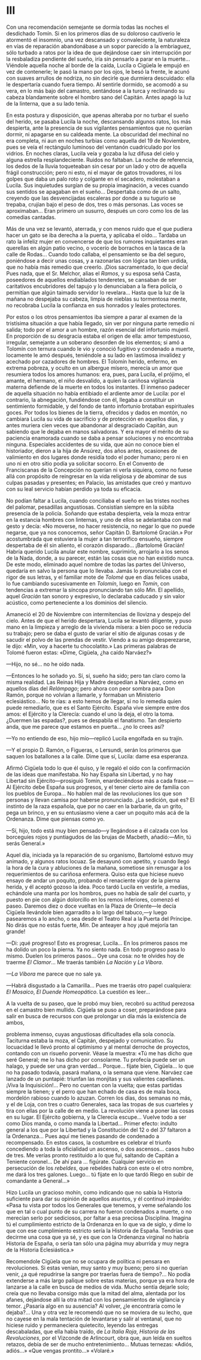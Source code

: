 # III

Con una recomendación semejante se dormía todas las noches el desdichado Tomín.
Si en los primeros días de su doloroso cautiverio le atormentó el insomnio, una
vez descansado y convaleciente, la naturaleza en vías de reparación
abandonábase a un sopor parecido a la embriaguez, sólo turbado a ratos por la
idea de que dejándose caer sin interrupción por la resbaladiza pendiente del
sueño, iría sin pensarlo a parar en la muerte... Viéndole aquella noche al
borde de la caída, Lucila o Cigüela le empujó en vez de contenerle; le pasó la
mano por los ojos, le besó la frente, le acunó con suaves arrullos de nodriza,
no sin decirle que durmiera descuidado: ella le despertaría cuando fuera
tiempo. Al sentirle dormido, se acomodó a su vera, en lo más bajo del camastro,
sentándose a la turca y reclinando su cabeza blandamente sobre el hombro sano
del Capitán. Antes apagó la luz de la linterna, que a su lado tenía.

En esta postura y disposición, que apenas alteraba por no turbar el sueño del
herido, se pasaba Lucila la noche, descansando algunos ratos, los más
despierta, ante la presencia de sus vigilantes pensamientos que no querían
dormir, ni apagarse en su caldeada mente. La obscuridad del mechinal no era
completa, ni aun en noches turbias como aquella del 19 de Noviembre, pues se
veía el rectángulo luminoso del ventanón cuadriculado por los vidrios. En
noches claras, Lucila veía y gozaba la luz difusa del cielo y alguna estrella
resplandeciente. Ruidos no faltaban. La noche de referencia, los dedos de la
lluvia toqueteaban sin cesar por un lado y otro de aquella frágil construcción;
pero ni esto, ni el mayar de gatos trovadores, ni los golpes que daba un palo
roto y colgante en el secadero, molestaban a Lucila. Sus inquietudes surgían de
su propia imaginación, a veces cuando sus sentidos se apagaban en el sueño...
Despertaba como de un salto, creyendo que las desvencijadas escaleras por donde
a su tugurio se trepaba, crujían bajo el peso de dos, tres o más personas. Las
voces se aproximaban... Eran primero un susurro, después un coro como los de
las comedias cantadas.

Más de una vez se levantó, aterrada, y con menos ruido que el que pudiera hacer
un gato se iba derecha a la puerta, y aplicaba el oído... Tardaba un rato la
infeliz mujer en convencerse de que los rumores inquietantes eran querellas en
algún patio vecino, o vocerío de borrachos en la tasca de la calle de Rodas...
Cuando todo callaba, el pensamiento se iba del seguro, poniéndose a decir unas
cosas, y a razonarlas con lógica tan bien urdida, que no había más remedio que
creerlo. ¡Dios sacramentado, lo que decía! Pues nada, que el Sr. Melchor, alias
el *Ramos*, y su esposa señá Casta, poseedores de aquellos endiablados
tenderetes, se cansaban de ser caritativos encubridores del tapujo y lo
denunciaban a la fiera policía, o permitían que algún taimado servidor lo
revelara... Hasta que la luz de la mañana no despejaba su cabeza, limpia de
nieblas su tormentosa mente, no recobraba Lucila la confianza en sus honrados
y leales protectores.

Por estos o los otros pensamientos iba siempre a parar al examen de la
tristísima situación a que había llegado, sin ver por ninguna parte remedio ni
salida; todo por el amor a un hombre, razón esencial del infortunio mujeril. En
proporción de su desgracia estaba el origen de ella: amor tempestuoso,
irregular, semejante a un soberano desorden de los elementos; si amó a Tolomín
con ternura cuando le vio y conoció fugitivo y condenado a muerte, locamente le
amó después, teniéndole a su lado en lastimosa invalidez y acechado por
cazadores de hombres. El Tolomín herido, enfermo, en extrema pobreza, y oculto
en un albergue mísero, merecía un amor que resumiera todos los amores humanos:
era, pues, para Lucila, el prójimo, el amante, el hermano, el niño desvalido,
a quien la cariñosa vigilancia materna defiende de la muerte en todos los
instantes. El inmenso padecer de aquella situación no había entibiado el
ardiente amor de Lucila: por el contrario, la abnegación, fundiéndose con él,
llegaba a constituir un sentimiento formidable, y del fondo de tanto infortunio
brotaban espirituales goces. Por todos los bienes de la tierra, ofrecidos
y dados en montón, no cambiara Lucila su vida de sacrificio y de protección en
aquellos días, y antes muriera cien veces que abandonar al desgraciado Capitán,
aun sabiendo que le dejaba en manos salvadoras. Y era mayor el mérito de su
paciencia enamorada cuando se daba a pensar soluciones y no encontraba ninguna.
Especiales accidentes de su vida, que aún no conoce bien el historiador, dieron
a la hija de Ansúrez, dos años antes, ocasiones de valimiento en dos lugares
donde residía todo el poder humano; pero ni en uno ni en otro sitio podía ya
solicitar socorro. En el Convento de Franciscanas de la Concepción no querían
ni verla siquiera, como no fuese allá con propósito de reingresar en la vida
religiosa y de abominar de sus culpas pasadas y presentes; en Palacio, las
amistades que creó y mantuvo con su leal servicio habían perdido ya toda su
eficacia.

No podían faltar a Lucila, cuando conciliaba el sueño en las tristes noches del
palomar, pesadillas angustiosas. Consistían siempre en la súbita presencia de
la policía. Soñando que estaba despierta, veía la moza entrar en la estancia
hombres con linternas, y uno de ellos se adelantaba con mal gesto y decía: «No
moverse, no hacer resistencia, no negar lo que no puede negarse, que ya nos
conocemos, señor Capitán D. Bartolomé Gracián.» Por acostumbrada que estuviera
la mujer a tan terrorífico ensueño, siempre despertaba de él sin aliento, el
corazón disparado... ¡Bartolomé Gracián! Habría querido Lucila anular este
nombre, suprimirlo, arrojarlo a los senos de la Nada, donde, a su parecer,
están las cosas que no han existido nunca. De este modo, eliminado aquel nombre
de todas las partes del Universo, quedaría en salvo la persona que lo llevaba.
Jamás lo pronunciaba con el rigor de sus letras, y el familiar mote de *Tolomé*
que en días felices usaba, lo fue cambiando sucesivamente en *Tolomín*, luego
en *Tomín*, con tendencias a extremar la síncopa pronunciando tan sólo *Min*.
El apellido, aquel *Gracián* tan sonoro y expresivo, lo declaraba caducado
y sin valor acústico, como perteneciente a los dominios del silencio.

Amaneció el 20 de Noviembre con intermitencias de llovizna y despejo del cielo.
Antes de que el herido despertara, Lucila se levantó diligente, y puso mano en
la limpieza y arreglo de la vivienda mísera: a bien poco se reducía su trabajo;
pero se daba el gusto de variar el sitio de algunas cosas y de sacudir el polvo
de las prendas de vestir. Viendo a su amigo desperezarse, le dijo: «Min, voy
a hacerte tu chocolatito.» Las primeras palabras de Tolomé fueron estas: «Dime,
Cigüela, ¿ha caído Narváez?»

—Hijo, no sé... no he oído nada.

—Entonces lo he soñado yo. Sí, sí, sueño ha sido; pero tan claro como la misma
realidad. Las Reinas Hija y Madre despedían a Narváez, como en aquellos días
del *Relámpago*; pero ahora con peor sombra para Don Ramón, porque no volvían
a llamarle, y formaban un Ministerio eclesiástico... No te rías: a esto hemos
de llegar, si no lo remedia quien puede remediarlo, que es el Santo Ejército.
España vive siempre entre dos amos: el Ejército y la Clerecía: cuando el uno la
deja, el otro la toma. ¿Duermen las espadas?, pues se despabila el fanatismo.
Tan despierto anda, que me parece que estamos en puerta... ¿no lo crees así?

—Yo no entiendo de eso, hijo mío—replicó Lucila engolfada en su trajín.

—Y el propio D. Ramón, o Figueras, o Lersundi, serán los primeros que saquen
los batallones a la calle. Dime que sí, Lucila: dame esa esperanza.

Afirmó Cigüela todo lo que él quiso, y le regaló el oído con la confirmación de
las ideas que manifestaba. No hay España sin Libertad, y no hay Libertad sin
Ejército—prosiguió Tomín, enardeciéndose más a cada frase.—Al Ejército debe
España sus progresos, y el tener cierto aire de familia con los pueblos de
Europa... No hablen mal de las revoluciones los que son personas y llevan
camisa por haberse pronunciado. ¿La sedición, qué es? El instinto de la raza
española, que por no caer en la barbarie, da un grito, pega un brinco, y en su
entusiasmo viene a caer un poquito más acá de la Ordenanza. Dime que piensas
como yo.

—Sí, hijo, todo está muy bien pensado—y llegándose a él calzada con los
borceguíes rojos y puntiagudos de las brujas de Macbeth, añadió:—*Min*, tú
serás General.»

Aquel día, iniciada ya la reparación de su organismo, Bartolomé estuvo muy
animado, y algunos ratos locuaz. Se desayunó con apetito, y cuando llegó la
hora de la cura y abluciones de la mañana, sometiose sin remusgar a los
requerimientos de su cariñosa enfermera. Quiso esta que hiciese nuevo ensayo de
andar un poquito, probando el renaciente vigor de la pierna herida, y él aceptó
gozoso la idea. Poco tardó Lucila en vestirle, a medias, echándole una manta
por los hombros, pues no había de salir del cuarto, y puesto en pie con algún
dolorcillo en los remos inferiores, comenzó el paseo. Daremos diez o doce
vueltas en la Plaza de Oriente—le decía Cigüela llevándole bien agarradito a lo
largo del tabuco,—y luego pasearemos a lo ancho, o sea desde el Teatro Real
a la Puerta del Príncipe. No dirás que no estás fuerte, *Min*. De anteayer
a hoy ¡qué mejoría tan grande!

—Di: ¡qué progreso! Esto es progresar, Lucila... En los primeros pasos me ha
dolido un poco la pierna. Ya no siento nada. En todo progreso pasa lo mismo.
Duelen los primeros pasos... Oye una cosa: no te olvides hoy de traerme *El
Clamor*... Me traerás también *La Nación* y *La Víbora*.

*—La Víbora* me parece que no sale ya.

—Habrá disgustado a la Camarilla... Pues me traerás otro papel cualquiera: *El
Mosaico*, *El Duende Homeopático*. La cuestión es leer...

A la vuelta de su paseo, que le probó muy bien, recobró su actitud perezosa
en el camastro bien mullido. Cigüela se puso a coser, preparándose para salir
en busca de recursos con que prolongar un día más la existencia de ambos,

problema inmenso, cuyas angustiosas dificultades ella sola conocía. Taciturna
estaba la moza, el Capitán, despejado y comunicativo. Su locuacidad le llevó
pronto al optimismo y al mental derroche de proyectos, contando con un risueño
porvenir. Véase la muestra: «Tú me has dicho que seré General; me lo has dicho
por consolarme. Tu profecía puede ser un halago, y puede ser una gran verdad...
Porque... fíjate bien, Cigüela... lo que no ha pasado todavía, pasará mañana,
o la semana que viene. Narváez cae lanzado de un puntapié: triunfan las
monjitas y sus valientes capellanes. ¡Viva la Inquisición!... Pero no cuentan
con la vuelta; que estas partidas siempre la tienen; y el perro que han echado
de casa es de mala boca, mordelón rabioso cuando lo azuzan. Corren los días,
dos semanas no más, y el de Loja, con tres o cuatro Generales, saca las tropas
de sus cuarteles y tira con ellas por la calle de en medio. La revolución viene
a poner las cosas en su lugar. El Ejército gobierna, y la Clerecía escupe...
Vuelve todo a ser como Dios manda, o como manda la Libertad... Primer efecto:
indulto general a los que por la Libertad y la Constitución del 12 o del 37
faltaron a la Ordenanza... Pues aquí me tienes pasando de condenado
a recompensado. En estos casos, la costumbre es celebrar el triunfo concediendo
a toda la oficialidad un ascenso, o dos ascensos... casos hubo de tres. Me
verías pronto restituido a lo que fuí, saltando de Capitán a Teniente
coronel... De ahí para ... figúrate. Cualquier servicio en persecución de los
*rebeldes*, que rebeldes habrá con este o el otro nombre, me dará los tres
galones. Luego... tú fijate en lo que tardó Riego en subir de comandante
a General...»

Hizo Lucila un gracioso mohín, como indicando que no sabía la Historia
suficiente para dar su opinión de aquellos asuntos, y él continuó impávido:
«Pasa tu vista por todos los Generales que tenemos, y veme señalando los que en
tal o cual punto de su carrera no fueron condenados a muerte, o no merecían
serlo por sediciosos, por faltar a esa preciosa Disciplina. Imagina tú el
cumplimiento estricto de la Ordenanza en lo que va de siglo, y dime lo que con
ese cumplimiento estricto sería la Historia de España. Tendrías que decirme una
cosa que ya sé, y es que con la Ordenanza virginal no habría Historia de
España, o sería tan sólo una página muy aburrida y muy negra de la Historia
Eclesiástica.»

Recomendole Cigüela que no se ocupara de política ni pensara en revoluciones.
Si estas venían, muy santo y muy bueno; pero si no querían venir, ¿a qué
repudrirse la sangre por traerlas fuera de tiempo?... No podía extenderse a más
largo palique sobre estas materias, porque ya era hora de lanzarse a la calle
en busca de medios de vida. Mucho sentía dejarle solo; creía que no llevaba
consigo más que la mitad del alma, alentada por los afanes, dejándose allí la
otra mitad con los pensamientos de vigilancia y temor. ¿Pasaría algo en su
ausencia? Al volver, ¿le encontraría como le dejaba?... Una y otra vez le
recomendó que no se moviera de su lecho, que no cayese en la mala tentación de
levantarse y salir al ventanal, que no hiciese ruido y permaneciera quietecito,
leyendo las entregas descabaladas, que ella había traído, de *La Italia Roja*,
*Historia de las Revoluciones*, por el Vizconde de Arlincourt, obra que, aun
leída en sueltos retazos, debía de ser de mucho entretenimiento... Mutuas
ternezas: «Adiós, adiós...» «Que vengas prontito...» «Volaré.»
